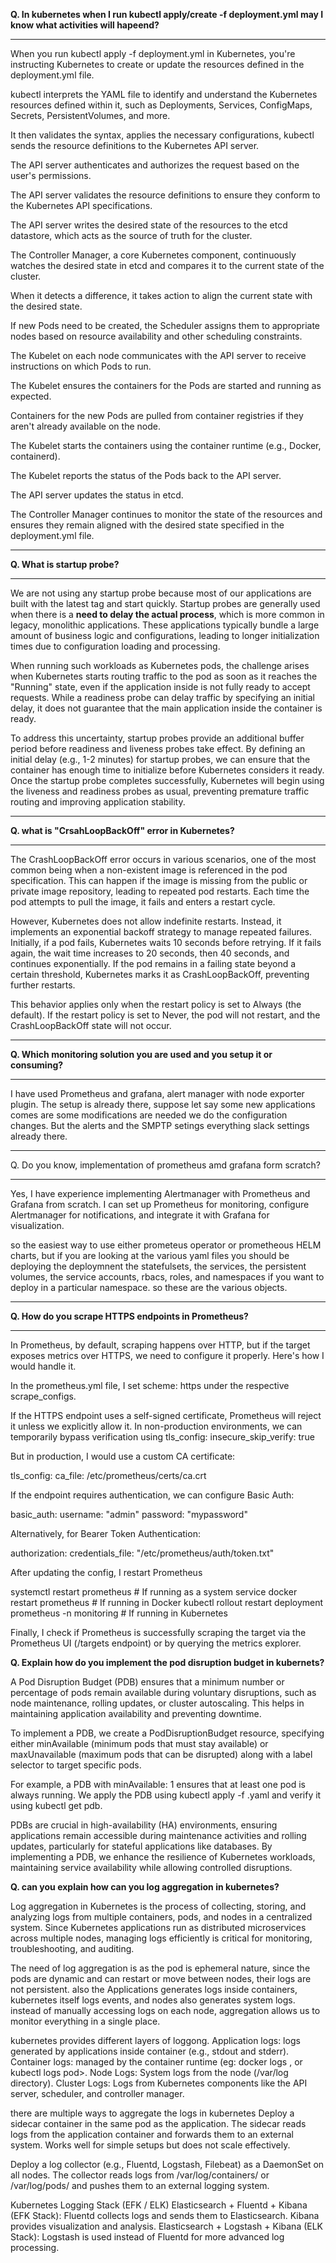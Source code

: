 **Q. In kubernetes when I run kubectl apply/create -f deployment.yml may I know what activities will hapeend?**
*****************************
When you run kubectl apply -f deployment.yml in Kubernetes, you're instructing Kubernetes to create or update the resources defined in the deployment.yml file.

kubectl interprets the YAML file to identify and understand the Kubernetes resources defined within it, such as Deployments, Services, ConfigMaps, Secrets, PersistentVolumes, and more. 

It then validates the syntax, applies the necessary configurations, kubectl sends the resource definitions to the Kubernetes API server.

The API server authenticates and authorizes the request based on the user's permissions.

The API server validates the resource definitions to ensure they conform to the Kubernetes API specifications.

The API server writes the desired state of the resources to the etcd datastore, which acts as the source of truth for the cluster.

The Controller Manager, a core Kubernetes component, continuously watches the desired state in etcd and compares it to the current state of the cluster.

When it detects a difference, it takes action to align the current state with the desired state.

If new Pods need to be created, the Scheduler assigns them to appropriate nodes based on resource availability and other scheduling constraints.

The Kubelet on each node communicates with the API server to receive instructions on which Pods to run.

The Kubelet ensures the containers for the Pods are started and running as expected.

Containers for the new Pods are pulled from container registries if they aren't already available on the node.

The Kubelet starts the containers using the container runtime (e.g., Docker, containerd).

The Kubelet reports the status of the Pods back to the API server.

The API server updates the status in etcd.

The Controller Manager continues to monitor the state of the resources and ensures they remain aligned with the desired state specified in the deployment.yml file.

*************
**Q. What is startup probe?**
***************
We are not using any startup probe because most of our applications are built with the latest tag and start quickly. Startup probes are generally used when there is a **need to delay the actual process**, which is more common in legacy, monolithic applications. These applications typically bundle a large amount of business logic and configurations, leading to longer initialization times due to configuration loading and processing.

When running such workloads as Kubernetes pods, the challenge arises when Kubernetes starts routing traffic to the pod as soon as it reaches the "Running" state, even if the application inside is not fully ready to accept requests. While a readiness probe can delay traffic by specifying an initial delay, it does not guarantee that the main application inside the container is ready.

To address this uncertainty, startup probes provide an additional buffer period before readiness and liveness probes take effect. By defining an initial delay (e.g., 1-2 minutes) for startup probes, we can ensure that the container has enough time to initialize before Kubernetes considers it ready. Once the startup probe completes successfully, Kubernetes will begin using the liveness and readiness probes as usual, preventing premature traffic routing and improving application stability.
****
**Q. what is "CrsahLoopBackOff" error in Kubernetes?**
******
The CrashLoopBackOff error occurs in various scenarios, one of the most common being when a non-existent image is referenced in the pod specification. This can happen if the image is missing from the public or private image repository, leading to repeated pod restarts. Each time the pod attempts to pull the image, it fails and enters a restart cycle.

However, Kubernetes does not allow indefinite restarts. Instead, it implements an exponential backoff strategy to manage repeated failures. Initially, if a pod fails, Kubernetes waits 10 seconds before retrying. If it fails again, the wait time increases to 20 seconds, then 40 seconds, and continues exponentially. If the pod remains in a failing state beyond a certain threshold, Kubernetes marks it as CrashLoopBackOff, preventing further restarts.

This behavior applies only when the restart policy is set to Always (the default). If the restart policy is set to Never, the pod will not restart, and the CrashLoopBackOff state will not occur.
***********
**Q. Which monitoring solution you are used and you setup it or consuming?**
*****************
I have used Prometheus and grafana, alert manager with node exporter plugin. The setup is already there, suppose let say some new applications comes are some modifications are needed we do the configuration changes. But the alerts and the SMPTP setings everything slack settings already there. 
*****
Q. Do you know, implementation of prometheus amd grafana form scratch?
*******
Yes, I have experience implementing Alertmanager with Prometheus and Grafana from scratch. I can set up Prometheus for monitoring, configure Alertmanager for notifications, and integrate it with Grafana for visualization.

so the easiest way to use either prometeus operator or prometheous HELM charts, but if you are looking at the various yaml files you should be deploying the deploymnent the statefulsets, the services, the persistent volumes, the service accounts, rbacs, roles, and namespaces if you want to deploy in a particular namespace. so these are the various objects.
****
**Q. How do you scrape HTTPS endpoints in Prometheus?**
******
In Prometheus, by default, scraping happens over HTTP, but if the target exposes metrics over HTTPS, we need to configure it properly. Here's how I would handle it.

In the prometheus.yml file, I set scheme: https under the respective scrape_configs.

If the HTTPS endpoint uses a self-signed certificate, Prometheus will reject it unless we explicitly allow it.
In non-production environments, we can temporarily bypass verification using 
tls_config:
  insecure_skip_verify: true

  But in production, I would use a custom CA certificate:

  tls_config:
  ca_file: /etc/prometheus/certs/ca.crt

If the endpoint requires authentication, we can configure Basic Auth:

basic_auth:
  username: "admin"
  password: "mypassword"

Alternatively, for Bearer Token Authentication:

authorization:
  credentials_file: "/etc/prometheus/auth/token.txt"
  
After updating the config, I restart Prometheus

systemctl restart prometheus  # If running as a system service
docker restart prometheus  # If running in Docker
kubectl rollout restart deployment prometheus -n monitoring  # If running in Kubernetes

Finally, I check if Prometheus is successfully scraping the target via the Prometheus UI (/targets endpoint) or by querying the metrics explorer.

****Q. Explain how do you implement the pod disruption budget in kubernets?****

A Pod Disruption Budget (PDB) ensures that a minimum number or percentage of pods remain available during voluntary disruptions, such as node maintenance, rolling updates, or cluster autoscaling. This helps in maintaining application availability and preventing downtime.

To implement a PDB, we create a PodDisruptionBudget resource, specifying either minAvailable (minimum pods that must stay available) or maxUnavailable (maximum pods that can be disrupted) along with a label selector to target specific pods. 

For example, a PDB with minAvailable: 1 ensures that at least one pod is always running. 
We apply the PDB using kubectl apply -f <pdb-file>.yaml and verify it using kubectl get pdb.

PDBs are crucial in high-availability (HA) environments, ensuring applications remain accessible during maintenance activities and rolling updates, particularly for stateful applications like databases. By implementing a PDB, we enhance the resilience of Kubernetes workloads, maintaining service availability while allowing controlled disruptions. 

****Q. can you explain how can you log aggregation in kubernetes?****

Log aggregation in Kubernetes is the process of collecting, storing, and analyzing logs from multiple containers, pods, and nodes in a centralized system. Since Kubernetes applications run as distributed microservices across multiple nodes, managing logs efficiently is critical for monitoring, troubleshooting, and auditing.

The need of log aggregation is as the pod is ephemeral nature, since the pods are dynamic and can restart or move between nodes, their logs are not persistent.
also the Applications generates logs inside containers, kubernetes itself logs events, and nodes also generates system logs. instead of manually accessing logs on each node, aggregation allows us to monitor everything in a single place.

kubernetes provides different layers of loggong.
Application logs: logs generated by applications inside container (e.g., stdout and stderr).
Container logs: managed by the container runtime (eg: docker logs <container-id>, or kubectl logs pod>.
Node Logs: System logs from the node (/var/log directory).
Cluster Logs: Logs from Kubernetes components like the API server, scheduler, and controller manager.

there are multiple ways to aggregate the logs in kubernetes
Deploy a sidecar container in the same pod as the application.
The sidecar reads logs from the application container and forwards them to an external system.
Works well for simple setups but does not scale effectively.

Deploy a log collector (e.g., Fluentd, Logstash, Filebeat) as a DaemonSet on all nodes.
The collector reads logs from /var/log/containers/ or /var/log/pods/ and pushes them to an external logging system.

Kubernetes Logging Stack (EFK / ELK)
Elasticsearch + Fluentd + Kibana (EFK Stack):
Fluentd collects logs and sends them to Elasticsearch.
Kibana provides visualization and analysis.
Elasticsearch + Logstash + Kibana (ELK Stack):
Logstash is used instead of Fluentd for more advanced log processing.


